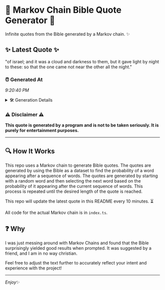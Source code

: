 # 📖 Markov Chain Bible Quote Generator 📖

Infinite quotes from the Bible generated by a Markov chain. ✨

## ✨ Latest Quote ✨
"of israel; and it was a cloud and darkness to them, but it gave light by night to these: so that the one came not near the other all the night."

### ⏰ Generated At
*9:20:40 PM*

<details>
    <summary>🛠️ Generation Details</summary>
    <p>
        <strong>🌱 Seed:</strong> of<br>
        <strong>🔄 Iterations:</strong> 30<br>
        <strong>📜 Context History:</strong><br>[ of ]: israel;<br>[ of, israel; ]: and<br>[ of, israel;, and ]: it<br>[ of, israel;, and, it ]: was<br>[ of, israel;, and, it, was ]: a<br>[ of, israel;, and, it, was, a ]: cloud<br>[ israel;, and, it, was, a, cloud ]: and<br>[ and, it, was, a, cloud, and ]: darkness<br>[ it, was, a, cloud, and, darkness ]: to<br>[ was, a, cloud, and, darkness, to ]: them,<br>[ a, cloud, and, darkness, to, them, ]: but<br>[ cloud, and, darkness, to, them,, but ]: it<br>[ and, darkness, to, them,, but, it ]: gave<br>[ darkness, to, them,, but, it, gave ]: light<br>[ to, them,, but, it, gave, light ]: by<br>[ them,, but, it, gave, light, by ]: night<br>[ but, it, gave, light, by, night ]: to<br>[ it, gave, light, by, night, to ]: these:<br>[ gave, light, by, night, to, these: ]: so<br>[ light, by, night, to, these:, so ]: that<br>[ by, night, to, these:, so, that ]: the<br>[ night, to, these:, so, that, the ]: one<br>[ to, these:, so, that, the, one ]: came<br>[ these:, so, that, the, one, came ]: not<br>[ so, that, the, one, came, not ]: near<br>[ that, the, one, came, not, near ]: the<br>[ the, one, came, not, near, the ]: other<br>[ one, came, not, near, the, other ]: all<br>[ came, not, near, the, other, all ]: the<br>[ not, near, the, other, all, the ]: night.<br>
    </p>
</details>

### ⚠️ Disclaimer ⚠️
**This quote is generated by a program and is not to be taken seriously. It is purely for entertainment purposes.**

---

## 🔍 How It Works

This repo uses a Markov chain to generate Bible quotes. The quotes are generated by using the Bible as a dataset to find the probability of a word appearing after a sequence of words. The quotes are generated by starting with a random word and then selecting the next word based on the probability of it appearing after the current sequence of words. This process is repeated until the desired length of the quote is reached.

This repo will update the latest quote in this README every 10 minutes. ⏳

All code for the actual Markov chain is in `index.ts`.

## ❓ Why

I was just messing around with Markov Chains and found that the Bible surprisingly yielded good results when prompted. 
It was suggested by a friend, and I am in no way christian.

Feel free to adjust the text further to accurately reflect your intent and experience with the project!

---

*Enjoy*✨
